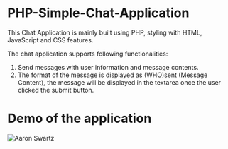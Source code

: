 # PHP-Simple-Chat-Application

This Chat Application is mainly built using PHP, styling with HTML, JavaScript and CSS features.

The chat application supports following functionalities:

1. Send messages with user information and message contents. 
2. The format of the message is displayed as (WHO)sent (Message Content), the message will be displayed in the textarea once the user clicked the submit button.


# Demo of the application

![Aaron Swartz](https://github.com/elva329/PHP-SimpleChatApplication/raw/master/chat.gif)
